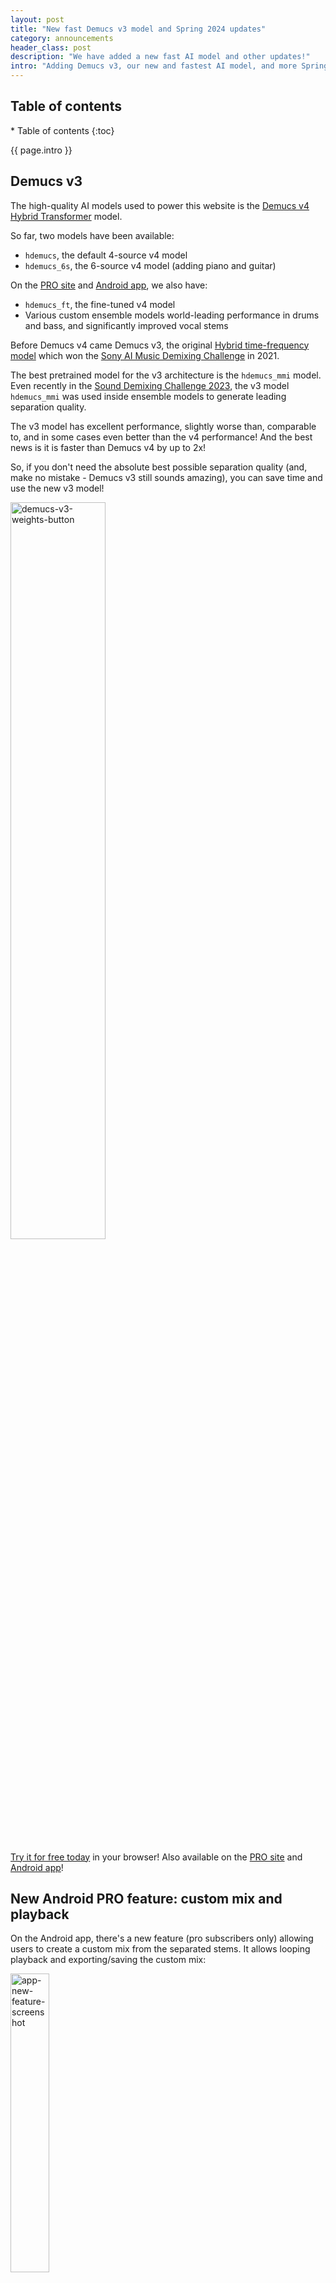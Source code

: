 ```yaml
---
layout: post
title: "New fast Demucs v3 model and Spring 2024 updates"
category: announcements
header_class: post
description: "We have added a new fast AI model and other updates!"
intro: "Adding Demucs v3, our new and fastest AI model, and more Spring features!"
---
```


<h2>Table of contents</h2>
* Table of contents
{:toc}

{{ page.intro }}

## Demucs v3

The high-quality AI models used to power this website is the [Demucs v4 Hybrid Transformer](https://github.com/facebookresearch/demucs) model.

So far, two models have been available:
* `hdemucs`, the default 4-source v4 model
* `hdemucs_6s`, the 6-source v4 model (adding piano and guitar)

On the [PRO site](https://pro.freemusicdemixer.com) and [Android app](https://play.google.com/store/apps/details?id=com.freemusicdemixer.pro), we also have:
* `hdemucs_ft`, the fine-tuned v4 model
* Various custom ensemble models world-leading performance in drums and bass, and significantly improved vocal stems

Before Demucs v4 came Demucs v3, the original [Hybrid time-frequency model](https://github.com/facebookresearch/demucs/tree/v3) which won the [Sony AI Music Demixing Challenge](https://www.aicrowd.com/challenges/music-demixing-challenge-ismir-2021) in 2021.

The best pretrained model for the v3 architecture is the `hdemucs_mmi` model. Even recently in the [Sound Demixing Challenge 2023](https://www.aicrowd.com/challenges/sound-demixing-challenge-2023), the v3 model `hdemucs_mmi` was used inside ensemble models to generate leading separation quality.

The v3 model has excellent performance, slightly worse than, comparable to, and in some cases even better than the v4 performance! And the best news is <span class="blog-highlight">it is faster than Demucs v4 by up to 2x</span>!

So, if you don't need the absolute best possible separation quality (and, make no mistake - Demucs v3 still sounds amazing), you can save time and use the new v3 model!

<img src="/assets/blog/post8/v3_button.webp" width="55%" alt="demucs-v3-weights-button"/>

[Try it for free today](https://freemusicdemixer.com/#free-demixer-app) in your browser! Also available on the [PRO site](https://pro.freemusicdemixer.com) and [Android app](https://play.google.com/store/apps/details?id=com.freemusicdemixer.pro)!

## New Android PRO feature: custom mix and playback

On the Android app, there's a new feature (pro subscribers only) allowing users to create a custom mix from the separated stems. It allows looping playback and exporting/saving the custom mix:

<img src="/assets/blog/post8/app_custom_mix.webp" alt="app-new-feature-screenshot" width="35%"/>

One idea for this being useful is for practicing music: separate a section of a song, remove the stem you want to practice, and play the mix in a loop while playing your piece over and over again. Alternatively, _only_ include the stem you want to practice and try to match it!

Custom mixes should also allow for some very basic experimentation for content creators, beat makers to have some flexibility on the separated stems and the ability to combine them in a custom way.

Of course, for real music creation features, I would always suggest using the stems exported by music demixer inside a real audio workstation or music making software designed for mixing and production (like Audacity, Reaper, JUCE, etc.).

## Coming soon: iOS app

We recently demoed Music Demixer (the app and website) at a Music Technology conference, and the #1 demand from potential clients is becoming clearer and clearer: <span class="blog-higlight">iOS app</span>. iOS devices and iPhones are used heavily by musicians and music creators.

We have started the process of experimenting with iOS development, and hope to bring iOS as an additional platform for the app in the coming year.

